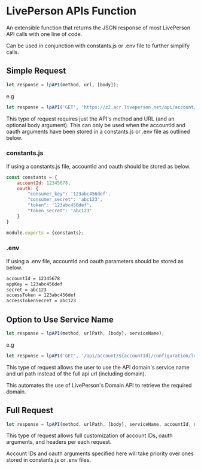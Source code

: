 # LivePerson APIs Function

An extensible function that returns the JSON response of most LivePerson API calls with one line of code.

Can be used in conjunction with constants.js or .env file to further simplify calls.

## Simple Request
```js
let response = lpAPI(method, url, [body]);
```
e.g 
```js
let response = lpAPI('GET', 'https://z2.acr.liveperson.net/api/account/${accountId}/configuration/le-users/skills');
```

This type of request requires just the API's method and URL (and an optional body argument). This can only be used when the accountId and oauth arguments have been stored in a constants.js or .env file as outlined below.

### constants.js

If using a constants.js file, accountId and oauth should be stored as below.

```js
const constants = {
    accountId: 12345678,
    oauth: {
        "consumer_key": '123abc456def',
        "consumer_secret": 'abc123',
        "token": '123abc456def',
        "token_secret": 'abc123'
    }
}

module.exports = {constants};
```

### .env

If using a .env file, accountId and oauth parameters should be stored as below.

```bash
accountId = 12345678
appKey = 123abc456def
secret = abc123
accessToken = 123abc456def
accessTokenSecret = abc123
```

## Option to Use Service Name

```js
let response = lpAPI(method, urlPath, [body], serviceName);
```
e.g 
```js
let response = lpAPI('GET', '/api/account/${accountId}/configuration/le-users/skills', null, 'accountConfigReadOnly');
```

This type of request allows the user to use the API domain's service name and url path instead of the full api url (including domain). 

This automates the use of LivePerson's Domain API to retrieve the required domain.

## Full Request
```js
let response = lpAPI(method, urlPath, [body], serviceName, accountId, oauth, headers);
```
This type of request allows full customization of account IDs, oauth arguments, and headers per each request. 

Account IDs and oauth arguments specified here will take priority over ones stored in constants.js or .env files.